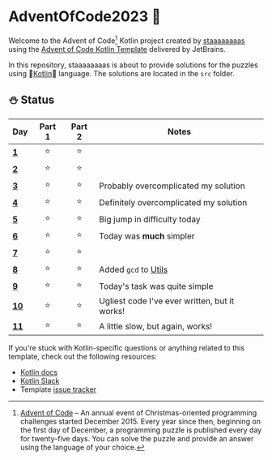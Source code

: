 # AdventOfCode2023 🎄

Welcome to the Advent of Code[^aoc] Kotlin project created by [staaaaaaaas][github] using the [Advent of Code Kotlin Template][template] delivered by JetBrains.

In this repository, staaaaaaaas is about to provide solutions for the puzzles using 🥶[Kotlin][kotlin]🥶 language.
The solutions are located in the `src` folder.

## ⛄ Status 

| Day                    | Part 1 | Part 2 | Notes                                         |
|------------------------|:------:|:------:|-----------------------------------------------|
| [**1**](src/Day01.kt)  |   ⭐    |   ⭐    |                                               |
| [**2**](src/Day02.kt)  |   ⭐    |   ⭐    |                                               |
| [**3**](src/Day03.kt)  |   ⭐    |   ⭐    | Probably overcomplicated my solution          |
| [**4**](src/Day04.kt)  |   ⭐    |   ⭐    | Definitely overcomplicated my solution        |
| [**5**](src/Day05.kt)  |   ⭐    |   ⭐    | Big jump in difficulty today                  |
| [**6**](src/Day06.kt)  |   ⭐    |   ⭐    | Today was **much** simpler                    |
| [**7**](src/Day07.kt)  |   ⭐    |   ⭐    |                                               |
| [**8**](src/Day08.kt)  |   ⭐    |   ⭐    | Added `gcd` to [Utils](src/Utils.kt)          |
| [**9**](src/Day09.kt)  |   ⭐    |   ⭐    | Today's task was quite simple                 |
| [**10**](src/Day10.kt) |   ⭐    |   ⭐    | Ugliest code I've ever written, but it works! |
| [**11**](src/Day11.kt) |   ⭐    |   ⭐    | A little slow, but again, works!              |


If you're stuck with Kotlin-specific questions or anything related to this template, check out the following resources:

- [Kotlin docs][docs]
- [Kotlin Slack][slack]
- Template [issue tracker][issues]


[^aoc]:
    [Advent of Code][aoc] – An annual event of Christmas-oriented programming challenges started December 2015.
    Every year since then, beginning on the first day of December, a programming puzzle is published every day for twenty-five days.
    You can solve the puzzle and provide an answer using the language of your choice.

[aoc]: https://adventofcode.com
[docs]: https://kotlinlang.org/docs/home.html
[github]: https://github.com/staaaaaaaas
[issues]: https://github.com/kotlin-hands-on/advent-of-code-kotlin-template/issues
[kotlin]: https://kotlinlang.org
[slack]: https://surveys.jetbrains.com/s3/kotlin-slack-sign-up
[template]: https://github.com/kotlin-hands-on/advent-of-code-kotlin-template
